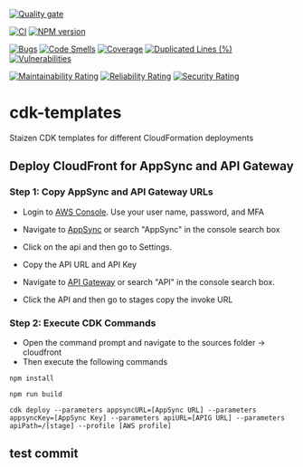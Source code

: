 [![Quality gate](https://sonarcloud.io/api/project_badges/quality_gate?project=staizen-kevin-roma_cdk-templates)](https://sonarcloud.io/dashboard?id=staizen-kevin-roma_cdk-templates)

[![CI](https://github.com/markdown-it/markdown-it/workflows/CI/badge.svg)](https://github.com/staizen-kevin-roma/cdk-templates/actions)
[![NPM version](https://img.shields.io/badge/npm-v15.14.0-blue)](https://github.com/staizen-kevin-roma/cdk-templates)

[![Bugs](https://sonarcloud.io/api/project_badges/measure?project=staizen-kevin-roma_cdk-templates&metric=bugs)](https://sonarcloud.io/dashboard?id=staizen-kevin-roma_cdk-templates)
[![Code Smells](https://sonarcloud.io/api/project_badges/measure?project=staizen-kevin-roma_cdk-templates&metric=code_smells)](https://sonarcloud.io/dashboard?id=staizen-kevin-roma_cdk-templates)
[![Coverage](https://sonarcloud.io/api/project_badges/measure?project=staizen-kevin-roma_cdk-templates&metric=coverage)](https://sonarcloud.io/dashboard?id=staizen-kevin-roma_cdk-templates)
[![Duplicated Lines (%)](https://sonarcloud.io/api/project_badges/measure?project=staizen-kevin-roma_cdk-templates&metric=duplicated_lines_density)](https://sonarcloud.io/dashboard?id=staizen-kevin-roma_cdk-templates)
[![Vulnerabilities](https://sonarcloud.io/api/project_badges/measure?project=staizen-kevin-roma_cdk-templates&metric=vulnerabilities)](https://sonarcloud.io/dashboard?id=staizen-kevin-roma_cdk-templates)

[![Maintainability Rating](https://sonarcloud.io/api/project_badges/measure?project=staizen-kevin-roma_cdk-templates&metric=sqale_rating)](https://sonarcloud.io/dashboard?id=staizen-kevin-roma_cdk-templates)
[![Reliability Rating](https://sonarcloud.io/api/project_badges/measure?project=staizen-kevin-roma_cdk-templates&metric=reliability_rating)](https://sonarcloud.io/dashboard?id=staizen-kevin-roma_cdk-templates)
[![Security Rating](https://sonarcloud.io/api/project_badges/measure?project=staizen-kevin-roma_cdk-templates&metric=security_rating)](https://sonarcloud.io/dashboard?id=staizen-kevin-roma_cdk-templates)

# cdk-templates
Staizen CDK templates for different CloudFormation deployments


## Deploy CloudFront for AppSync and API Gateway
### Step 1: Copy AppSync and API Gateway URLs
* Login to [AWS Console](https://console.aws.amazon.com). Use your user name, password, and MFA
* Navigate to [AppSync](https://ap-southeast-1.console.aws.amazon.com/appsync/home?region=ap-southeast-1#/apis) or search "AppSync" in the console search box
* Click on the api and then go to Settings.
* Copy the API URL and API Key

* Navigate to [API Gateway](https://ap-southeast-1.console.aws.amazon.com/apigateway/main/apis?region=ap-southeast-1#) or search "API" in the console search box.
* Click the API and then go to stages copy the invoke URL

### Step 2: Execute CDK Commands
* Open the command prompt and navigate to the sources folder → cloudfront
* Then execute the following commands

`npm install`

`npm run build`

`cdk deploy --parameters appsyncURL=[AppSync URL] --parameters appsyncKey=[AppSync Key] --parameters apiURL=[APIG URL] --parameters apiPath=/[stage] --profile [AWS profile]`

## test commit ##
